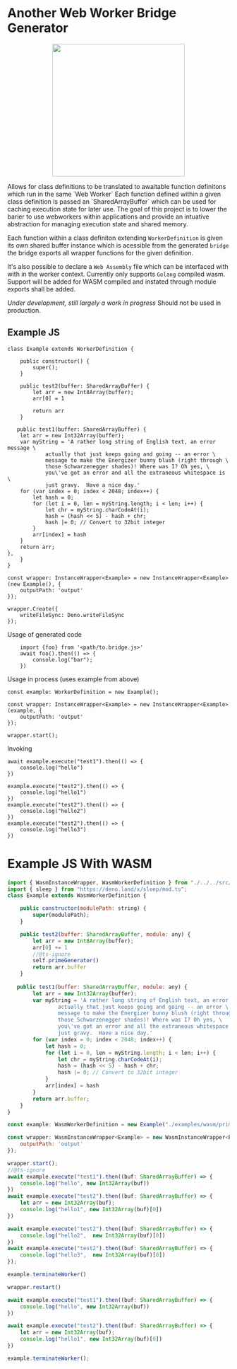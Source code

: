 # Another Web Worker Bridge Generator

<p align="center">
  <img width="300px" height="300px" src="https://github.com/joshLong145/DenoWebWorkerBridge/tree/master/images/worker-friend.png" />
</p>
Allows for class definitions to be translated to awaitable function definitons
which run in the same `Web Worker` Each function defined within a given class
definition is passed an `SharedArrayBuffer` which can be used for caching
execution state for later use. The goal of this project is to lower the barier
to use webworkers within applications and provide an intuative abstraction for
managing execution state and shared memory.

Each function within a class definiton extending `WorkerDefinition` is given its own shared buffer instance which is acessible from the generated `bridge` the bridge exports all wrapper functions for the given definition.

It's also possible to declare a `Web Assembly` file which can be interfaced with with in the worker context. Currently only supports `Golang` compiled wasm. Support will be added for WASM compiled and instated through module exports shall be added.

*Under development, still largely a work in progress*
Should not be used in production.


## Example JS
```
class Example extends WorkerDefinition {

    public constructor() {
        super();
    }

    public test2(buffer: SharedArrayBuffer) {
        let arr = new Int8Array(buffer);
        arr[0] = 1
    
        return arr
    }
    
   public test1(buffer: SharedArrayBuffer) {
    let arr = new Int32Array(buffer);
    var myString = 'A rather long string of English text, an error message \
            actually that just keeps going and going -- an error \
            message to make the Energizer bunny blush (right through \
            those Schwarzenegger shades)! Where was I? Oh yes, \
            you\'ve got an error and all the extraneous whitespace is \
            just gravy.  Have a nice day.'
    for (var index = 0; index < 2048; index++) {
        let hash = 0;
        for (let i = 0, len = myString.length; i < len; i++) {
            let chr = myString.charCodeAt(i);
            hash = (hash << 5) - hash + chr;
            hash |= 0; // Convert to 32bit integer
        }
        arr[index] = hash
    }
    return arr;
},
    }
}

const wrapper: InstanceWrapper<Example> = new InstanceWrapper<Example>(new Example(), {
    outputPath: 'output'
});

wrapper.Create({
    writeFileSync: Deno.writeFileSync
});

```


Usage of generated code
```
    import {foo} from '<path/to.bridge.js>'
    await foo().then(() => {
        console.log("bar");
    })
```

Usage in process (uses example from above)
```
const example: WorkerDefinition = new Example();

const wrapper: InstanceWrapper<Example> = new InstanceWrapper<Example>(example, {
    outputPath: 'output'
});

wrapper.start();
```

Invoking
```
await example.execute("test1").then(() => {
    console.log("hello")
})

example.execute("test2").then(() => {
    console.log("hello1")
})
example.execute("test2").then(() => {
    console.log("hello2")
})
example.execute("test2").then(() => {
    console.log("hello3")
})
```

# Example JS With WASM
```javascript
import { WasmInstanceWrapper, WasmWorkerDefinition } from "./../../src/WasmInstanceWrapper.ts";
import { sleep } from "https://deno.land/x/sleep/mod.ts";
class Example extends WasmWorkerDefinition {

    public constructor(modulePath: string) {
        super(modulePath);
    }

    public test2(buffer: SharedArrayBuffer, module: any) {
        let arr = new Int8Array(buffer);
        arr[0] += 1
        //@ts-ignore
        self.primeGenerator()
        return arr.buffer
    }
    
   public test1(buffer: SharedArrayBuffer, module: any) {
        let arr = new Int32Array(buffer);
        var myString = 'A rather long string of English text, an error message \
                actually that just keeps going and going -- an error \
                message to make the Energizer bunny blush (right through \
                those Schwarzenegger shades)! Where was I? Oh yes, \
                you\'ve got an error and all the extraneous whitespace is \
                just gravy.  Have a nice day.'
        for (var index = 0; index < 2048; index++) {
            let hash = 0;
            for (let i = 0, len = myString.length; i < len; i++) {
                let chr = myString.charCodeAt(i);
                hash = (hash << 5) - hash + chr;
                hash |= 0; // Convert to 32bit integer
            }
            arr[index] = hash
        }
        return arr.buffer;
    }
}

const example: WasmWorkerDefinition = new Example("./examples/wasm/primes-2.wasm");

const wrapper: WasmInstanceWrapper<Example> = new WasmInstanceWrapper<Example>(example, {
    outputPath: 'output'
});

wrapper.start();
//@ts-ignore
await example.execute("test1").then((buf: SharedArrayBuffer) => {
    console.log("hello", new Int32Array(buf))
})
await example.execute("test2").then((buf: SharedArrayBuffer) => {
    let arr = new Int32Array(buf);
    console.log("hello1", new Int32Array(buf)[0])
})

await example.execute("test2").then((buf: SharedArrayBuffer) => {
    console.log("hello2",  new Int32Array(buf)[0])
})
await example.execute("test2").then((buf: SharedArrayBuffer) => {
    console.log("hello3",  new Int32Array(buf)[0])
});

example.terminateWorker()

wrapper.restart()

await example.execute("test1").then((buf: SharedArrayBuffer) => {
    console.log("hello", new Int32Array(buf))
})

await example.execute("test2").then((buf: SharedArrayBuffer) => {
    let arr = new Int32Array(buf);
    console.log("hello1", new Int32Array(buf)[0])
})

example.terminateWorker();
```
